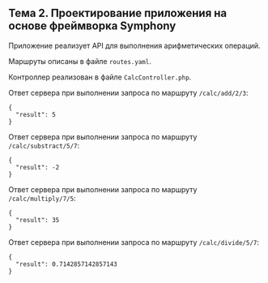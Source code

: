 ## Тема 2. Проектирование приложения на основе фреймворка Symphony

Приложение реализует API для выполнения арифметических операций.

Маршруты описаны в файле `routes.yaml`.

Контроллер реализован в файле `CalcController.php`.

Ответ сервера при выполнении запроса по маршруту `/calc/add/2/3`:

```
{
  "result": 5
}
```

Ответ сервера при выполнении запроса по маршруту `/calc/substract/5/7`:

```
{
  "result": -2
}
```

Ответ сервера при выполнении запроса по маршруту `/calc/multiply/7/5`:

```
{
  "result": 35
}
```

Ответ сервера при выполнении запроса по маршруту `/calc/divide/5/7`:

```
{
  "result": 0.7142857142857143
}
```
